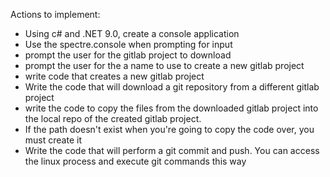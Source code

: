 Actions to implement:
- Using c# and .NET 9.0, create a console application
- Use the spectre.console when prompting for input
- prompt the user for the gitlab project to download
- prompt the user for the a name to use to create a new gitlab project
- write code that creates a new gitlab project
- Write the code that will download a git repository from a different gitlab project
- write the code to copy the files from the downloaded gitlab project into the local repo of the created gitlab project.
- If the path doesn't exist when you're going to copy the code over, you must create it
- Write the code that will perform a git commit and push. You can access the linux process and execute git commands this way

